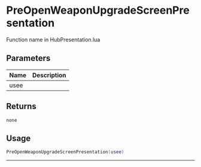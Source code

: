 # PreOpenWeaponUpgradeScreenPresentation

Function name in HubPresentation.lua

## Parameters

| Name | Description |
| ---- | ----------- |
| usee |             |

## Returns

`none`

## Usage

```lua
PreOpenWeaponUpgradeScreenPresentation(usee)
```

---
